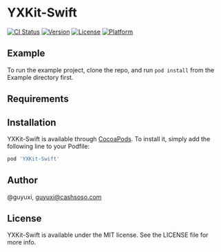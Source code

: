 # YXKit-Swift

[![CI Status](https://img.shields.io/travis/@guyuxi/YXKit-Swift.svg?style=flat)](https://travis-ci.org/@guyuxi/YXKit-Swift)
[![Version](https://img.shields.io/cocoapods/v/YXKit-Swift.svg?style=flat)](https://cocoapods.org/pods/YXKit-Swift)
[![License](https://img.shields.io/cocoapods/l/YXKit-Swift.svg?style=flat)](https://cocoapods.org/pods/YXKit-Swift)
[![Platform](https://img.shields.io/cocoapods/p/YXKit-Swift.svg?style=flat)](https://cocoapods.org/pods/YXKit-Swift)

## Example

To run the example project, clone the repo, and run `pod install` from the Example directory first.

## Requirements

## Installation

YXKit-Swift is available through [CocoaPods](https://cocoapods.org). To install
it, simply add the following line to your Podfile:

```ruby
pod 'YXKit-Swift'
```

## Author

@guyuxi, guyuxi@cashsoso.com

## License

YXKit-Swift is available under the MIT license. See the LICENSE file for more info.
